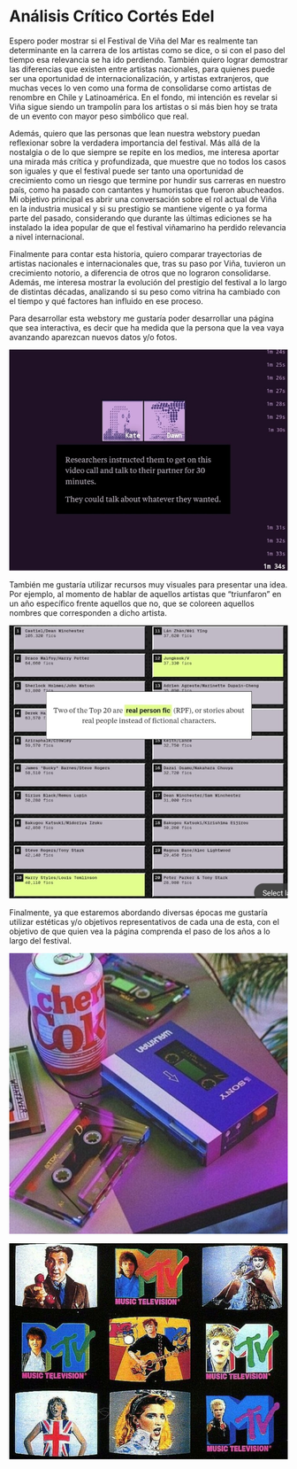 # Análisis Crítico Cortés Edel 

Espero poder mostrar si el Festival de Viña del Mar es realmente tan determinante en la carrera de los artistas como se dice, o si con el paso del tiempo esa relevancia se ha ido perdiendo. También quiero lograr demostrar las diferencias que existen entre artistas nacionales, para quienes puede ser una oportunidad de internacionalización, y artistas extranjeros, que muchas veces lo ven como una forma de consolidarse como artistas de renombre en Chile y Latinoamérica. En el fondo, mi intención es revelar si Viña sigue siendo un trampolín para los artistas o si más bien hoy se trata de un evento con mayor peso simbólico que real.

Además, quiero que las personas que lean nuestra webstory puedan reflexionar sobre la verdadera importancia del festival. Más allá de la nostalgia o de lo que siempre se repite en los medios, me interesa aportar una mirada más crítica y profundizada, que muestre que no todos los casos son iguales y que el festival puede ser tanto una oportunidad de crecimiento como un riesgo que termine por hundir sus carreras en nuestro país, como ha pasado con cantantes y humoristas que fueron abucheados. Mi objetivo principal es abrir una conversación sobre el rol actual de Viña en la industria musical y si su prestigio se mantiene vigente o ya forma parte del pasado, considerando que durante las últimas ediciones se ha instalado la idea popular de que el festival viñamarino ha perdido relevancia a nivel internacional.

Finalmente para contar esta historia, quiero comparar trayectorias de artistas nacionales e internacionales que, tras su paso por Viña, tuvieron un crecimiento notorio, a diferencia de otros que no lograron consolidarse. Además, me interesa mostrar la evolución del prestigio del festival a lo largo de distintas décadas, analizando si su peso como vitrina ha cambiado con el tiempo y qué factores han influido en ese proceso. 

Para desarrollar esta webstory me gustaría poder desarrollar una página que sea interactiva, es decir que ha medida que la persona que la vea vaya avanzando aparezcan nuevos datos y/o fotos.

![alt text](<WhatsApp Image 2025-09-04 at 15.56.13-1.jpeg>)

También me gustaría utilizar recursos muy visuales para presentar una idea. Por ejemplo, al momento de hablar de aquellos artistas que “triunfaron” en un año específico frente aquellos que no, que se coloreen aquellos nombres que corresponden a dicho artista. 

![alt text](<WhatsApp Image 2025-09-04 at 15.56.14.jpeg>)

Finalmente, ya que estaremos abordando diversas épocas me gustaría utilizar estéticas y/o objetivos representativos de cada una de esta, con el objetivo de que quien vea la página comprenda el paso de los años a lo largo del festival. 

![alt text](<WhatsApp Image 2025-09-04 at 15.56.14 (1).jpeg>)

![alt text](<WhatsApp Image 2025-09-04 at 15.56.14 (2).jpeg>)